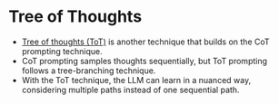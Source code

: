 # Tree of Thoughts
- [Tree of thoughts (ToT)](https://arxiv.org/abs/2305.10601) is another technique that builds on the CoT prompting technique. 
- CoT prompting samples thoughts sequentially, but ToT prompting follows a tree-branching technique. 
- With the ToT technique, the LLM can learn in a nuanced way, considering multiple paths instead of one sequential path.